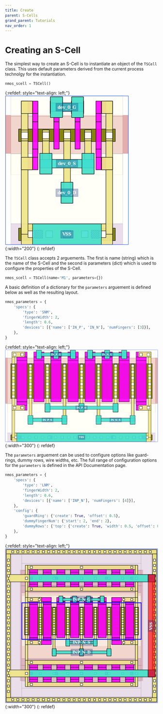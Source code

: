 ```yaml
---
title: Create
parent: S-Cells
grand_parent: Tutorials
nav_order: 1
---
```



# Creating an S-Cell

The simplest way to create an S-Cell is to instantiate an object of the `TSCell` class. This uses default parameters derived from the current process technolgy for the instantiation.

```python
nmos_scell = TSCell()
```

{:refdef: style="text-align: left;"}
![default S-Cell layout](/assets/images/scell_default_lay.png){:width="200"}
{: refdef}

The `TSCell` class accepts 2 arguements. The first is name (string) which is the name of the S-Cell and the second is parameters (dict) which is used to configure the properties of the S-Cell.

```python
nmos_scell = TSCell(name='M1', parameters={})
```

A basic definition of a dictionary for the `parameters` arguement is defined below as well as the resulting layout.

```python
nmos_parameters = {
    'specs': {
        'type': 'SNM',
        'fingerWidth': 2,
        'length': 0.6,
        'devices': [{'name': ['IN_P', 'IN_N'], 'numFingers': [3]}],
    },
}
```

{:refdef: style="text-align: left;"}
![default S-Cell layout](/assets/images/scell_params_lay.png){:width="300"}
{: refdef}

The `parameters` arguement can be used to configure options like guard-rings, dummy rows, wire widths, etc. The full range of configuration options for the `parameters` is defined in the API Documentation page.

```python
nmos_parameters = {
    'specs': {
        'type': 'LNM',
        'fingerWidth': 2,
        'length': 0.6,
        'devices': [{'name': ['INP_N'], 'numFingers': [4]}],
    },
    'config': {
        'guardRing': {'create': True, 'offset': 0.5},
        'dummyFingerNum': {'start': 2, 'end': 2},
        'dummyRows': {'top': {'create': True, 'width': 0.5, 'offset': 0.2}, 'bottom': {'create': True, 'width': 0.5, 'offset': 0.2}},
    },
}
```

{:refdef: style="text-align: left;"}
![default S-Cell layout](/assets/images/scell_options_lay.png){:width="300"}
{: refdef}